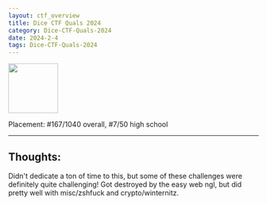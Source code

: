 ```yaml
---
layout: ctf_overview
title: Dice CTF Quals 2024
category: Dice-CTF-Quals-2024
date: 2024-2-4
tags: Dice-CTF-Quals-2024
---
```


[<img src="https://imgur.com/FxfhDcc.png" width=100px>](https://ctftime.org/event/2217)

Placement: #167/1040 overall, #7/50 high school

---

## Thoughts:
Didn't dedicate a ton of time to this, but some of these challenges were definitely quite challenging! Got destroyed by the easy web ngl, but did pretty well with misc/zshfuck and crypto/winternitz.  